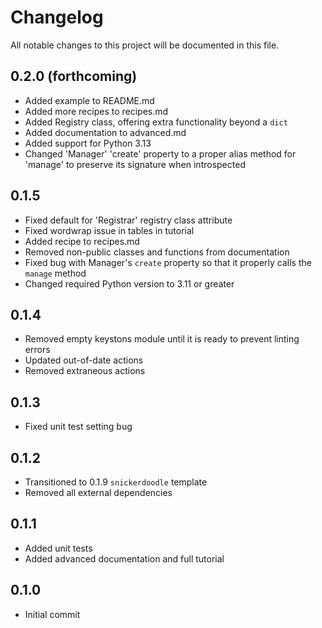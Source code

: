 # Changelog

All notable changes to this project will be documented in this file.

<!-- insertion marker -->

## 0.2.0 (forthcoming)

* Added example to README.md
* Added more recipes to recipes.md
* Added Registry class, offering extra functionality beyond a `dict`
* Added documentation to advanced.md
* Added support for Python 3.13
* Changed 'Manager' 'create' property to a proper alias method for 'manage' to preserve its signature when introspected

## 0.1.5

* Fixed default for 'Registrar' registry class attribute
* Fixed wordwrap issue in tables in tutorial
* Added recipe to recipes.md
* Removed non-public classes and functions from documentation
* Fixed bug with Manager's `create` property so that it properly calls the
  `manage` method
* Changed required Python version to 3.11 or greater

## 0.1.4

* Removed empty keystons module until it is ready to prevent linting errors
* Updated out-of-date actions
* Removed extraneous actions

## 0.1.3

* Fixed unit test setting bug

## 0.1.2

* Transitioned to 0.1.9 `snickerdoodle` template
* Removed all external dependencies

## 0.1.1

* Added unit tests
* Added advanced documentation and full tutorial

## 0.1.0

* Initial commit
